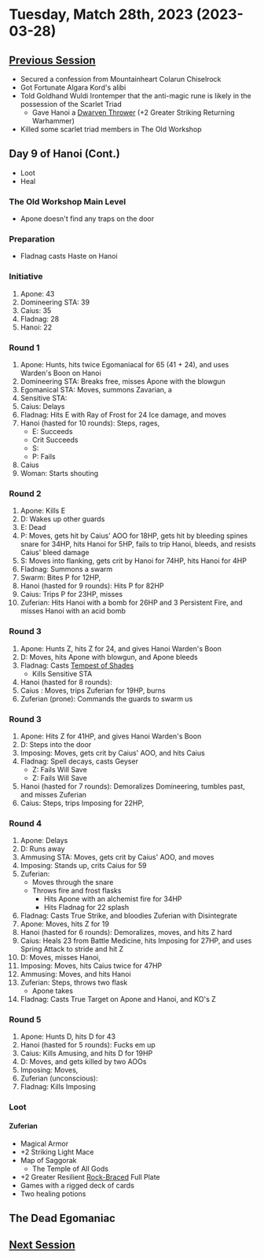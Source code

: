# Tuesday, Match 28th, 2023 (2023-03-28)

## [Previous Session](./2023-03-14.md)

- Secured a confession from Mountainheart Colarun Chiselrock
- Got Fortunate Algara Kord's alibi
- Told Goldhand Wuldi Irontemper that the anti-magic rune is likely in the possession of the Scarlet Triad
   - Gave Hanoi a [Dwarven Thrower](https://2e.aonprd.com/Equipment.aspx?ID=384) (+2 Greater Striking Returning Warhammer)
- Killed some scarlet triad members in The Old Workshop

## Day 9 of Hanoi (Cont.)

- Loot
- Heal

### The Old Workshop Main Level

- Apone doesn't find any traps on the door

### Preparation

- Fladnag casts Haste on Hanoi

### Initiative

1. Apone: 43
1. Domineering STA: 39
1. Caius: 35
1. Fladnag: 28
1. Hanoi: 22

### Round 1

1. Apone: Hunts, hits twice Egomaniacal for 65 (41 + 24), and uses Warden's Boon on Hanoi
1. Domineering STA: Breaks free, misses Apone with the blowgun
1. Egomanical STA: Moves, summons Zavarian, a
1. Sensitive STA: 
1. Caius: Delays
1. Fladnag: Hits E with Ray of Frost for 24 Ice damage, and moves
1. Hanoi (hasted for 10 rounds): Steps, rages, 
   - E: Succeeds
   - Crit Succeeds
   - S: 
   - P: Fails
1. Caius
1. Woman: Starts shouting

### Round 2

1. Apone: Kills E
1. D: Wakes up other guards
1. E: Dead
1. P: Moves, gets hit by Caius' AOO for 18HP, gets hit by bleeding spines snare for 34HP, hits Hanoi for 5HP, fails to trip Hanoi, bleeds, and resists Caius' bleed damage
1. S: Moves into flanking, gets crit by Hanoi for 74HP, hits Hanoi for 4HP
1. Fladnag: Summons a swarm
1. Swarm: Bites P for 12HP, 
1. Hanoi (hasted for 9 rounds): Hits P for 82HP
1. Caius: Trips P for 23HP, misses 
1. Zuferian: Hits Hanoi with a bomb for 26HP and 3 Persistent Fire, and misses Hanoi with an acid bomb

### Round 3

1. Apone: Hunts Z, hits Z for 24, and gives Hanoi Warden's Boon
1. D: Moves, hits Apone with blowgun, and Apone bleeds
1. Fladnag: Casts [Tempest of Shades](https://2e.aonprd.com/Spells.aspx?ID=1015)
   - Kills Sensitive STA
1. Hanoi (hasted for 8 rounds): 
1. Caius : Moves, trips Zuferian for 19HP, burns
1. Zuferian (prone): Commands the guards to swarm us

### Round 3

1. Apone: Hits Z for 41HP, and gives Hanoi Warden's Boon
1. D: Steps into the door
1. Imposing: Moves, gets crit by Caius' AOO, and hits Caius
1. Fladnag: Spell decays, casts Geyser 
   - Z: Fails Will Save
   - Z: Fails Will Save
1. Hanoi (hasted for 7 rounds): Demoralizes Domineering, tumbles past, and misses Zuferian
1. Caius: Steps, trips Imposing for 22HP, 


### Round 4

1. Apone: Delays
1. D: Runs away
1. Ammusing STA: Moves, gets crit by Caius' AOO, and moves
1. Imposing: Stands up, crits Caius for 59 
1. Zuferian: 
   - Moves through the snare
   - Throws fire and frost flasks
      - Hits Apone with an alchemist fire for 34HP
      - Hits Fladnag for 22 splash
1. Fladnag: Casts True Strike, and bloodies Zuferian with Disintegrate
1. Apone: Moves, hits Z for 19
1. Hanoi (hasted for 6 rounds): Demoralizes, moves, and hits Z hard
1. Caius: Heals 23 from Battle Medicine, hits Imposing for 27HP, and uses Spring Attack to stride and hit Z
1. D: Moves, misses Hanoi, 
1. Imposing: Moves, hits Caius twice for 47HP
1. Ammusing: Moves, and hits Hanoi
1. Zuferian: Steps, throws two flask
   - Apone takes 
1. Fladnag: Casts True Target on Apone and Hanoi, and KO's Z

### Round 5

1. Apone: Hunts D, hits D for 43
1. Hanoi (hasted for 5 rounds): Fucks em up
1. Caius: Kills Amusing, and hits D for 19HP
1. D: Moves, and gets killed by two AOOs
1. Imposing: Moves, 
1. Zuferian (unconscious): 
1. Fladnag: Kills Imposing

### Loot

#### Zuferian

- Magical Armor
- +2 Striking Light Mace
- Map of Saggorak
   - The Temple of All Gods
- +2 Greater Resilient [Rock-Braced](https://2e.aonprd.com/Equipment.aspx?ID=527) Full Plate
- Games with a rigged deck of cards
- Two healing potions

## The Dead Egomaniac

## [Next Session](./2023-XX-XX.md)
